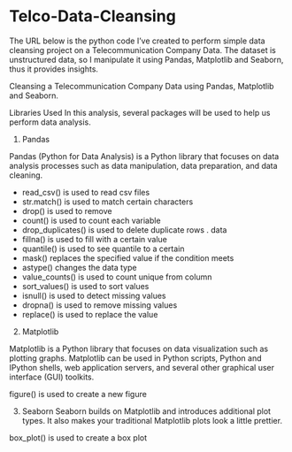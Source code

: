 # Telco-Data-Cleansing

<p>The URL below is the python code I’ve created to perform simple data cleansing project on a Telecommunication Company Data. The dataset is unstructured data, so I manipulate it using Pandas, Matplotlib and Seaborn, thus it provides insights.
</p>
<p>Cleansing a Telecommunication Company Data using Pandas, Matplotlib and Seaborn.</p>
<p>Libraries Used In this analysis, several packages will be used to help us perform data analysis.

1. Pandas

Pandas (Python for Data Analysis) is a Python library that focuses on data analysis processes such as data manipulation, data preparation, and data cleaning.
- read_csv() is used to read csv files
- str.match() is used to match certain characters
- drop() is used to remove
- count() is used to count each variable
- drop_duplicates() is used to delete duplicate rows . data
- fillna() is used to fill with a certain value
- quantile() is used to see quantile to a certain
- mask() replaces the specified value if the condition meets
- astype() changes the data type
- value_counts() is used to count unique from column
- sort_values() is used to sort values
- isnull() is used to detect missing values
- dropna() is used to remove missing values
- replace() is used to replace the value

2. Matplotlib

Matplotlib is a Python library that focuses on data visualization such as plotting graphs. Matplotlib can be used in Python scripts, Python and IPython shells, web application servers, and several other graphical user interface (GUI) toolkits.

figure() is used to create a new figure

3. Seaborn
Seaborn builds on Matplotlib and introduces additional plot types. It also makes your traditional Matplotlib plots look a little prettier.

box_plot() is used to create a box plot</p>
